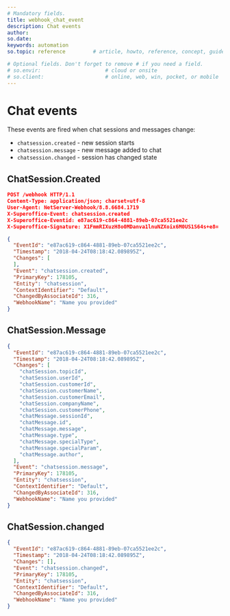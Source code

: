 ```yaml
---
# Mandatory fields.
title: webhook_chat_event
description: Chat events
author:
so.date:
keywords: automation
so.topic: reference         # article, howto, reference, concept, guide

# Optional fields. Don't forget to remove # if you need a field.
# so.envir:                     # cloud or onsite
# so.client:                    # online, web, win, pocket, or mobile
---
```


# Chat events

These events are fired when chat sessions and messages change:

* `chatsession.created` - new session starts
* `chatsession.message` - new message added to chat
* `chatsession.changed` - session has changed state

## ChatSession.Created

```json
POST /webhook HTTP/1.1
Content-Type: application/json; charset=utf-8
User-Agent: NetServer-Webhook/8.8.6684.1719
X-Superoffice-Event: chatsession.created
X-Superoffice-Eventid: e87ac619-c864-4881-89eb-07ca5521ee2c
X-Superoffice-Signature: X1FmmRIXuzH8o0MDanva1lnuNZXoix6M0US1S64s+e8=

{
  "EventId": "e87ac619-c864-4881-89eb-07ca5521ee2c",
  "Timestamp": "2018-04-24T08:18:42.089895Z",
  "Changes": [
  ],
  "Event": "chatsession.created",
  "PrimaryKey": 178105,
  "Entity": "chatsession",
  "ContextIdentifier": "Default",
  "ChangedByAssociateId": 316,
  "WebhookName": "Name you provided"
}
```

## ChatSession.Message

```json
{
  "EventId": "e87ac619-c864-4881-89eb-07ca5521ee2c",
  "Timestamp": "2018-04-24T08:18:42.089895Z",
  "Changes": [
    "chatSession.topicId",
    "chatSession.userId",
    "chatSession.customerId",
    "chatSession.customerName",
    "chatSession.customerEmail",
    "chatSession.companyName",
    "chatSession.customerPhone",
    "chatMessage.sessionId",
    "chatMessage.id",
    "chatMessage.message",
    "chatMessage.type",
    "chatMessage.specialType",
    "chatMessage.specialParam",
    "chatMessage.author",
  ],
  "Event": "chatsession.message",
  "PrimaryKey": 178105,
  "Entity": "chatsession",
  "ContextIdentifier": "Default",
  "ChangedByAssociateId": 316,
  "WebhookName": "Name you provided"
}
```

## ChatSession.changed

```json
{
  "EventId": "e87ac619-c864-4881-89eb-07ca5521ee2c",
  "Timestamp": "2018-04-24T08:18:42.089895Z",
  "Changes": [],
  "Event": "chatsession.changed",
  "PrimaryKey": 178105,
  "Entity": "chatsession",
  "ContextIdentifier": "Default",
  "ChangedByAssociateId": 316,
  "WebhookName": "Name you provided"
}
```
